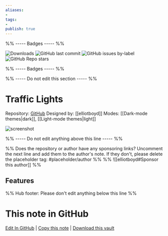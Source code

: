 ```yaml
---
aliases:
- 
tags: 
- 
publish: true
---
```


%% ----- Badges ----- %%

![Downloads](https://img.shields.io/badge/downloads-5572-573E7A?style=for-the-badge&logo=)
![GitHub last commit](https://img.shields.io/github/last-commit/elliotboyd/obsidian-traffic-lights?color=573E7A&label=last%20update&logo=github&style=for-the-badge)
![GitHub issues by-label](https://img.shields.io/github/issues/elliotboyd/obsidian-traffic-lights/help%20wanted?color=573E7A&logo=github&style=for-the-badge) 
![GitHub Repo stars](https://img.shields.io/github/stars/elliotboyd/obsidian-traffic-lights?color=573E7A&logo=github&style=for-the-badge)

%% ----- Badges ----- %%

%% ----- Do not edit this section ----- %%

# Traffic Lights

Repository: [GitHub](https://github.com/elliotboyd/obsidian-traffic-lights)
Designed by: [[elliotboyd]]
Modes: [[Dark-mode themes|dark]], [[Light-mode themes|light]]



![screenshot](https://github.com/elliotboyd/obsidian-traffic-lights/raw/HEAD/dark.png)

%% ----- Do not edit anything above this line ----- %% 

%% Does the repository or author have any sponsoring links? Uncomment the next line and add them to the author's note. If they don't, please delete the placeholder tag: #placeholder/author %%
%% ![[elliotboyd#Sponsor this author]] %%


## Features



%% Hub footer: Please don't edit anything below this line %%

# This note in GitHub

<span class="git-footer">[Edit In GitHub](https://github.dev/obsidian-community/obsidian-hub/blob/main/02%20-%20Community%20Expansions/02.05%20All%20Community%20Expansions/Themes/Traffic%20Lights.md "git-hub-edit-note") | [Copy this note](https://raw.githubusercontent.com/obsidian-community/obsidian-hub/main/02%20-%20Community%20Expansions/02.05%20All%20Community%20Expansions/Themes/Traffic%20Lights.md "git-hub-copy-note") | [Download this vault](https://github.com/obsidian-community/obsidian-hub/archive/refs/heads/main.zip "git-hub-download-vault") </span>
